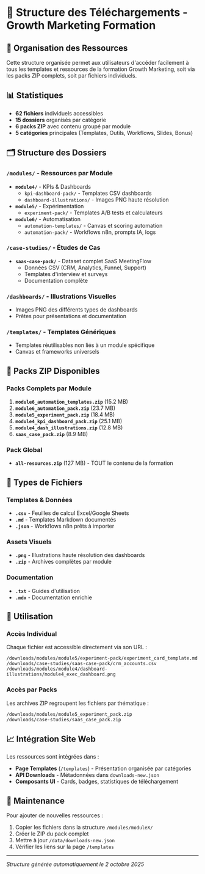 # 📁 Structure des Téléchargements - Growth Marketing Formation

## 🎯 Organisation des Ressources

Cette structure organisée permet aux utilisateurs d'accéder facilement à tous les templates et ressources de la formation Growth Marketing, soit via les packs ZIP complets, soit par fichiers individuels.

## 📊 Statistiques
- **62 fichiers** individuels accessibles
- **15 dossiers** organisés par catégorie
- **6 packs ZIP** avec contenu groupé par module
- **5 catégories** principales (Templates, Outils, Workflows, Slides, Bonus)

## 🗂️ Structure des Dossiers

### `/modules/` - Ressources par Module
- **`module4/`** - KPIs & Dashboards
  - `kpi-dashboard-pack/` - Templates CSV dashboards
  - `dashboard-illustrations/` - Images PNG haute résolution
- **`module5/`** - Expérimentation
  - `experiment-pack/` - Templates A/B tests et calculateurs
- **`module6/`** - Automatisation
  - `automation-templates/` - Canvas et scoring automation
  - `automation-pack/` - Workflows n8n, prompts IA, logs

### `/case-studies/` - Études de Cas
- **`saas-case-pack/`** - Dataset complet SaaS MeetingFlow
  - Données CSV (CRM, Analytics, Funnel, Support)
  - Templates d'interview et surveys
  - Documentation complète

### `/dashboards/` - Illustrations Visuelles
- Images PNG des différents types de dashboards
- Prêtes pour présentations et documentation

### `/templates/` - Templates Génériques
- Templates réutilisables non liés à un module spécifique
- Canvas et frameworks universels

## 🎁 Packs ZIP Disponibles

### Packs Complets par Module
1. **`module6_automation_templates.zip`** (15.2 MB)
2. **`module6_automation_pack.zip`** (23.7 MB) 
3. **`module5_experiment_pack.zip`** (18.4 MB)
4. **`module4_kpi_dashboard_pack.zip`** (25.1 MB)
5. **`module4_dash_illustrations.zip`** (12.8 MB)
6. **`saas_case_pack.zip`** (8.9 MB)

### Pack Global
- **`all-resources.zip`** (127 MB) - TOUT le contenu de la formation

## 🔄 Types de Fichiers

### Templates & Données
- **`.csv`** - Feuilles de calcul Excel/Google Sheets
- **`.md`** - Templates Markdown documentés
- **`.json`** - Workflows n8n prêts à importer

### Assets Visuels  
- **`.png`** - Illustrations haute résolution des dashboards
- **`.zip`** - Archives complètes par module

### Documentation
- **`.txt`** - Guides d'utilisation
- **`.mdx`** - Documentation enrichie

## 🚀 Utilisation

### Accès Individual
Chaque fichier est accessible directement via son URL :
```
/downloads/modules/module5/experiment-pack/experiment_card_template.md
/downloads/case-studies/saas-case-pack/crm_accounts.csv
/downloads/modules/module4/dashboard-illustrations/module4_exec_dashboard.png
```

### Accès par Packs
Les archives ZIP regroupent les fichiers par thématique :
```
/downloads/modules/module5_experiment_pack.zip
/downloads/case-studies/saas_case_pack.zip
```

## 📈 Intégration Site Web

Les ressources sont intégrées dans :
- **Page Templates** (`/templates`) - Présentation organisée par catégories
- **API Downloads** - Métadonnées dans `downloads-new.json`
- **Composants UI** - Cards, badges, statistiques de téléchargement

## 🔧 Maintenance

Pour ajouter de nouvelles ressources :
1. Copier les fichiers dans la structure `/modules/moduleX/`
2. Créer le ZIP du pack complet
3. Mettre à jour `/data/downloads-new.json`
4. Vérifier les liens sur la page `/templates`

---

*Structure générée automatiquement le 2 octobre 2025*
